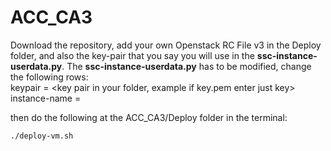 # ACC_CA3

Download the repository, add your own Openstack RC File v3 in the Deploy folder, and also the key-pair that you say you will use in the **ssc-instance-userdata.py**. The **ssc-instance-userdata.py** has to be modified, change the following rows:   
keypair = <key pair in your folder, example if key.pem enter just key>  
instance-name = <choose a name for your instance>  

then do the following at the ACC_CA3/Deploy folder in the terminal:

```
./deploy-vm.sh
```

